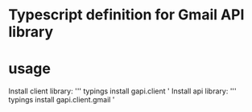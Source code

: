 # Typescript definition for Gmail API library

# usage
Install client library:
'''
typings install gapi.client
'
Install api library:
'''
typings install gapi.client.gmail
'
